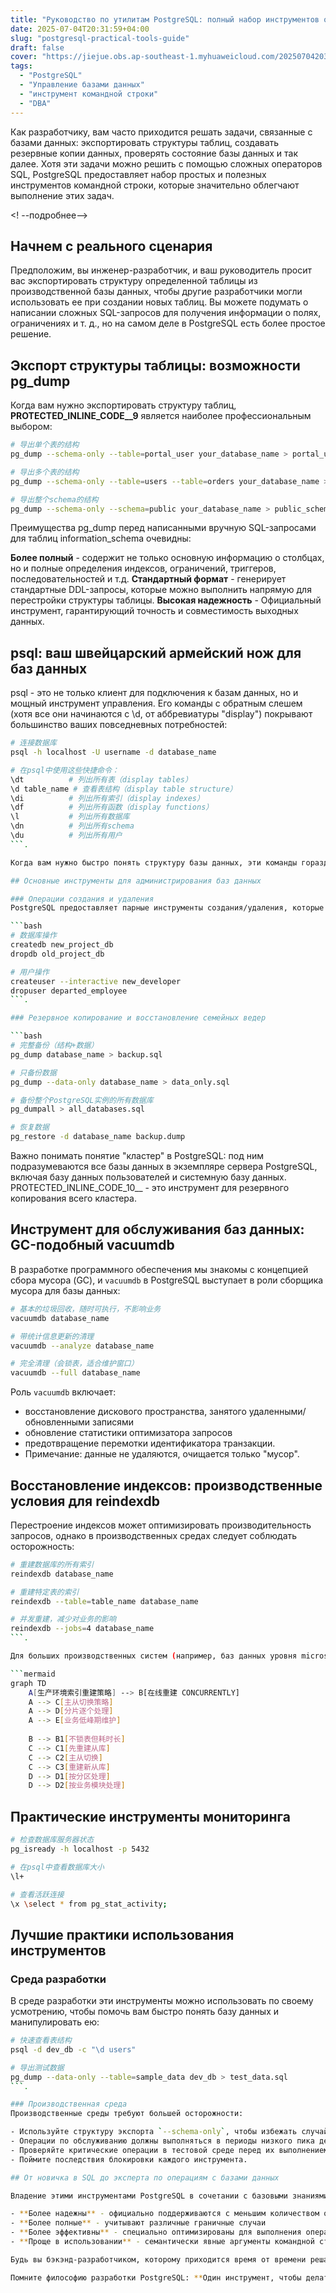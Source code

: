 ```yaml
---
title: "Руководство по утилитам PostgreSQL: полный набор инструментов от экспорта структуры таблиц до обслуживания базы данных"
date: 2025-07-04T20:31:59+04:00
slug: "postgresql-practical-tools-guide"
draft: false
cover: "https://jiejue.obs.ap-southeast-1.myhuaweicloud.com/20250704203405412.webp"
tags:
  - "PostgreSQL"
  - "Управление базами данных"
  - "инструмент командной строки"
  - "DBA"
---
```


Как разработчику, вам часто приходится решать задачи, связанные с базами данных: экспортировать структуры таблиц, создавать резервные копии данных, проверять состояние базы данных и так далее. Хотя эти задачи можно решить с помощью сложных операторов SQL, PostgreSQL предоставляет набор простых и полезных инструментов командной строки, которые значительно облегчают выполнение этих задач.

<! --подробнее-->

## Начнем с реального сценария

Предположим, вы инженер-разработчик, и ваш руководитель просит вас экспортировать структуру определенной таблицы из производственной базы данных, чтобы другие разработчики могли использовать ее при создании новых таблиц. Вы можете подумать о написании сложных SQL-запросов для получения информации о полях, ограничениях и т. д., но на самом деле в PostgreSQL есть более простое решение.

## Экспорт структуры таблицы: возможности pg_dump

Когда вам нужно экспортировать структуру таблиц, __PROTECTED_INLINE_CODE__9__ является наиболее профессиональным выбором:

```bash
# 导出单个表的结构
pg_dump --schema-only --table=portal_user your_database_name > portal_user_schema.sql

# 导出多个表的结构
pg_dump --schema-only --table=users --table=orders your_database_name > tables_schema.sql

# 导出整个schema的结构
pg_dump --schema-only --schema=public your_database_name > public_schema.sql
```

Преимущества pg_dump перед написанными вручную SQL-запросами для таблиц information_schema очевидны:

**Более полный** - содержит не только основную информацию о столбцах, но и полные определения индексов, ограничений, триггеров, последовательностей и т.д.
**Стандартный формат** - генерирует стандартные DDL-запросы, которые можно выполнить напрямую для перестройки структуры таблицы.
**Высокая надежность** - Официальный инструмент, гарантирующий точность и совместимость выходных данных.

## psql: ваш швейцарский армейский нож для баз данных

psql - это не только клиент для подключения к базам данных, но и мощный инструмент управления. Его команды с обратным слешем (хотя все они начинаются с \d, от аббревиатуры "display") покрывают большинство ваших повседневных потребностей:

```bash
# 连接数据库
psql -h localhost -U username -d database_name

# 在psql中使用这些快捷命令：
\dt          # 列出所有表（display tables）
\d table_name # 查看表结构（display table structure）
\di          # 列出所有索引（display indexes）
\df          # 列出所有函数（display functions）
\l           # 列出所有数据库
\dn          # 列出所有schema
\du          # 列出所有用户
```.

Когда вам нужно быстро понять структуру базы данных, эти команды гораздо полезнее, чем запоминание сложных системных таблиц.

## Основные инструменты для администрирования баз данных

### Операции создания и удаления
PostgreSQL предоставляет парные инструменты создания/удаления, которые хорошо называются и легко запоминаются:

```bash
# 数据库操作
createdb new_project_db
dropdb old_project_db

# 用户操作  
createuser --interactive new_developer
dropuser departed_employee
```.

### Резервное копирование и восстановление семейных ведер

```bash
# 完整备份（结构+数据）
pg_dump database_name > backup.sql

# 只备份数据
pg_dump --data-only database_name > data_only.sql

# 备份整个PostgreSQL实例的所有数据库
pg_dumpall > all_databases.sql

# 恢复数据
pg_restore -d database_name backup.dump
```

Важно понимать понятие "кластер" в PostgreSQL: под ним подразумеваются все базы данных в экземпляре сервера PostgreSQL, включая базу данных пользователей и системную базу данных. PROTECTED_INLINE_CODE_10__ - это инструмент для резервного копирования всего кластера.

## Инструмент для обслуживания баз данных: GC-подобный vacuumdb

В разработке программного обеспечения мы знакомы с концепцией сбора мусора (GC), и `vacuumdb` в PostgreSQL выступает в роли сборщика мусора для базы данных:

```bash
# 基本的垃圾回收，随时可执行，不影响业务
vacuumdb database_name

# 带统计信息更新的清理
vacuumdb --analyze database_name

# 完全清理（会锁表，适合维护窗口）
vacuumdb --full database_name
```

Роль `vacuumdb` включает:
- восстановление дискового пространства, занятого удаленными/обновленными записями
- обновление статистики оптимизатора запросов
- предотвращение перемотки идентификатора транзакции.
- Примечание: данные не удаляются, очищается только "мусор".

## Восстановление индексов: производственные условия для reindexdb

Перестроение индексов может оптимизировать производительность запросов, однако в производственных средах следует соблюдать осторожность:

```bash
# 重建数据库的所有索引
reindexdb database_name

# 重建特定表的索引
reindexdb --table=table_name database_name

# 并发重建，减少对业务的影响
reindexdb --jobs=4 database_name
```.

Для больших производственных систем (например, баз данных уровня microsoft) перестроение индексов требует более сложной стратегии:

```mermaid
graph TD
    A[生产环境索引重建策略] --> B[在线重建 CONCURRENTLY]
    A --> C[主从切换策略]
    A --> D[分片逐个处理]
    A --> E[业务低峰期维护]
    
    B --> B1[不锁表但耗时长]
    C --> C1[先重建从库]
    C --> C2[主从切换]
    C --> C3[重建新从库]
    D --> D1[按分区处理]
    D --> D2[按业务模块处理]
```

## Практические инструменты мониторинга

```bash
# 检查数据库服务器状态
pg_isready -h localhost -p 5432

# 在psql中查看数据库大小
\l+

# 查看活跃连接
\x \select * from pg_stat_activity;
```

## Лучшие практики использования инструментов

### Среда разработки
В среде разработки эти инструменты можно использовать по своему усмотрению, чтобы помочь вам быстро понять базу данных и манипулировать ею:

```bash
# 快速查看表结构
psql -d dev_db -c "\d users"

# 导出测试数据
pg_dump --data-only --table=sample_data dev_db > test_data.sql
```.

### Производственная среда
Производственные среды требуют большей осторожности:

- Используйте структуру экспорта `--schema-only`, чтобы избежать случайного экспорта конфиденциальных данных.
- Операции по обслуживанию должны выполняться в периоды низкого пика деловой активности.
- Проверяйте критические операции в тестовой среде перед их выполнением.
- Поймите последствия блокировки каждого инструмента.

## От новичка в SQL до эксперта по операциям с базами данных

Владение этими инструментами PostgreSQL в сочетании с базовыми знаниями синтаксиса SQL достаточно для того, чтобы любитель мог выполнять большинство задач по разработке баз данных. По сравнению с запоминанием сложного поиска системных таблиц и написанием DDL-запросов вручную, эти специализированные инструменты:

- **Более надежны** - официально поддерживаются с меньшим количеством ошибок
- **Более полные** - учитывают различные граничные случаи
- **Более эффективны** - специально оптимизированы для выполнения операций
- **Проще в использовании** - семантически явные аргументы командной строки

Будь вы бэкэнд-разработчиком, которому приходится время от времени решать задачи, связанные с базами данных, или оперативным сотрудником, который только начинает работать с базами данных, этот набор инструментов сделает вашу работу вдвое проще.

Помните философию разработки PostgreSQL: **Один инструмент, чтобы делать одно дело хорошо**. Вместо того чтобы путаться в сложных SQL-запросах, воспользуйтесь этими специализированными инструментами, чтобы сделать работу с базой данных простой и надежной.
